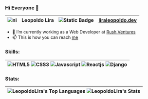 ### Hi Everyone 👋
| ![ni](https://flagcdn.com/16x12/ni.png) | __Leopoldo Lira__ | ![Static Badge](https://img.shields.io/badge/React-Developer_%F0%9F%A4%93-blue) | [liraleopoldo.dev](https://liraleopoldo.dev) |
| --- | --- | --- | --- |


- 🔭 I’m currently working as a Web Developer at [Rush Ventures]([https://rushventures.com](https://rushventures.com))
- 📫 This is how you can reach [me](https://www.linkedin.com/in/leopoldo-lira-b70b52116/)

###

### Skills:

| ![HTML5](https://img.shields.io/badge/HTML5-E34F26?style=for-the-badge&logo=html5&logoColor=white) ![CSS3](https://img.shields.io/badge/CSS3-1572B6?style=for-the-badge&logo=css3&logoColor=white) ![Javascript](https://img.shields.io/badge/JavaScript-F7DF1E?style=for-the-badge&logo=JavaScript&logoColor=white) ![Reactjs](https://img.shields.io/badge/React-20232A?style=for-the-badge&logo=react&logoColor=61DAFB)  ![Django](https://img.shields.io/badge/Django-FFFFFF?style=for-the-badge&logo=django&logoColor=white&color=092e20) |
|---|

### Stats:

| ![LeopoldoLira's Top Languages](https://github-readme-stats.vercel.app/api/top-langs/?username=LeopoldoLira&theme=tokyonight&show_icons=true&hide_border=false&layout=compact) ![LeopoldoLira's Stats](https://github-readme-stats.vercel.app/api?username=LeopoldoLira&theme=tokyonight&show_icons=true&hide_border=false&count_private=true) |
| --- |
